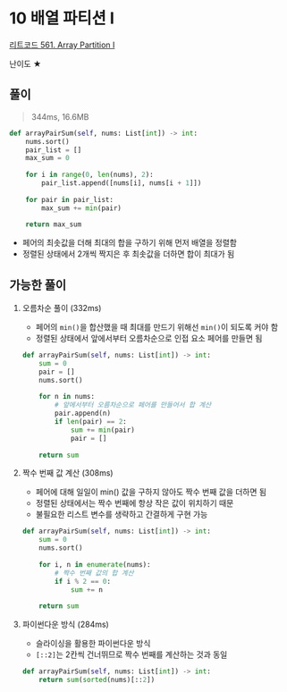# 10 배열 파티션 I

[리트코드 561. Array Partition I](https://leetcode.com/problems/array-partition-i/)

난이도 ★

## 풀이

> 344ms, 16.6MB
> 

```python
def arrayPairSum(self, nums: List[int]) -> int:
    nums.sort()
    pair_list = []
    max_sum = 0
    
    for i in range(0, len(nums), 2):
        pair_list.append([nums[i], nums[i + 1]])
    
    for pair in pair_list:
        max_sum += min(pair)
    
    return max_sum
```

- 페어의 최솟값을 더해 최대의 합을 구하기 위해 먼저 배열을 정렬함
- 정렬된 상태에서 2개씩 짝지은 후 최솟값을 더하면 합이 최대가 됨

## 가능한 풀이

1. 오름차순 풀이 (332ms)
    - 페어의 `min()`을 합산했을 때 최대를 만드기 위해선 `min()`이 되도록 커야 함
    - 정렬된 상태에서 앞에서부터 오름차순으로 인접 요소 페어를 만들면 됨
    
    ```python
    def arrayPairSum(self, nums: List[int]) -> int:
        sum = 0
        pair = []
        nums.sort()
        
        for n in nums:
            # 앞에서부터 오름차순으로 페어를 만들어서 합 계산
            pair.append(n)
            if len(pair) == 2:
                sum += min(pair)
                pair = []
            
        return sum
    ```
    
2. 짝수 번째 값 계산 (308ms)
    - 페어에 대해 일일이 min() 값을 구하지 않아도 짝수 번째 값을 더하면 됨
    - 정렬된 상태에서는 짝수 번째에 항상 작은 값이 위치하기 때문
    - 불필요한 리스트 변수를 생략하고 간결하게 구현 가능
    
    ```python
    def arrayPairSum(self, nums: List[int]) -> int:
        sum = 0
        nums.sort()
        
        for i, n in enumerate(nums):
            # 짝수 번째 값의 합 계산
            if i % 2 == 0:
                sum += n
                
        return sum
    ```
    
3. 파이썬다운 방식 (284ms)
    - 슬라이싱을 활용한 파이썬다운 방식
    - `[::2]`는 2칸씩 건너뛰므로 짝수 번째를 계산하는 것과 동일
    
    ```python
    def arrayPairSum(self, nums: List[int]) -> int:
        return sum(sorted(nums)[::2])
    ```
